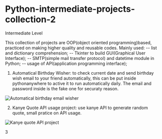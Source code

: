 # Python-intermediate-projects-collection-2
Intermediate Level 


This collection of projects are OOP(object oriented programming)based, practiced on making higher quality and reusable codes. Mainly used: -- list and dictionary comprehension; -- Tkinter to build GUI(Graphical User Interface); -- SMTP(simple mail transfer protocol) and datetime module in Python; -- usage of API(application programming interface);



1. Automatical Birthday Wisher: to check current date and send birthday wish email to your friend automatically, this can be put inside pythonanywhere to active it to run automatically daily. The email and password inside is the fake one for securaty reason.


![Automatical birthday email wisher](https://user-images.githubusercontent.com/52498280/105284901-16aa9c00-5bff-11eb-8c1e-51696ce70694.gif)



2. Kanye Quote API usage project: use kanye API to generate random quote, small pratice on API usage.


![Kanye quote API project](https://user-images.githubusercontent.com/52498280/105449007-2ab7d180-5cc3-11eb-84c4-7d522bc593a4.gif)



3
